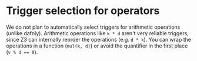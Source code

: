 # Trigger selection for operators

We do not plan to automatically select triggers for arithmetic operations (unlike dafnly). Arithmetic operations like `k * d` aren't very reliable triggers, since Z3 can internally reorder the operations (e.g. `d * k`).  You can wrap the operations in a function (`mul(k, d)`) or avoid the quantifier in the first place (`v % d == 0`).
